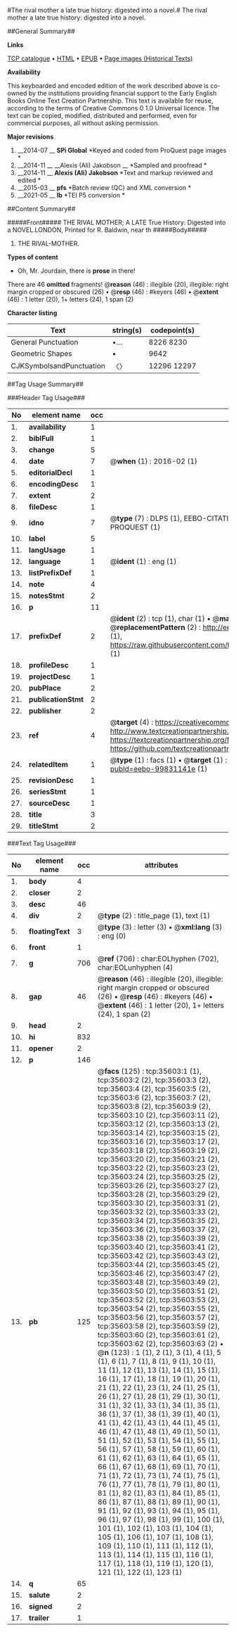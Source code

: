 #The rival mother a late true history: digested into a novel.#
The rival mother a late true history: digested into a novel.

##General Summary##

**Links**

[TCP catalogue](http://www.ota.ox.ac.uk/tcp/)  • 
[HTML](http://tei.it.ox.ac.uk/tcp/Texts-HTML/free/A57/A57352.html)  • 
[EPUB](http://tei.it.ox.ac.uk/tcp/Texts-EPUB/free/A57/A57352.epub) • 
[Page images (Historical Texts)](https://historicaltexts.jisc.ac.uk/eebo-99831141e)

**Availability**

This keyboarded and encoded edition of the work described above is co-owned by the
    institutions providing financial support to the Early English Books Online Text Creation
    Partnership. This text is available for reuse, according to the terms of  Creative Commons 0 1.0 Universal
    licence. The text can be copied, modified, distributed and performed, even for commercial
    purposes, all without asking permission.

**Major revisions**

1. __2014-07 __ __SPi Global__ *Keyed and coded from ProQuest page images *
1. __2014-11 __ __Alexis (Ali) Jakobson __ *Sampled and proofread *
1. __2014-11 __ __Alexis (Ali) Jakobson__ *Text and markup reviewed and edited *
1. __2015-03 __ __pfs__ *Batch review (QC) and XML conversion *
1. __2021-05 __ __lb__ *TEI P5 conversion *

##Content Summary##

#####Front#####
THE RIVAL MOTHER; A LATE True History: Digested into a NOVEL.LONDON, Printed for R. Baldwin, near th
#####Body#####

1. THE RIVAL-MOTHER.

**Types of content**

  * Oh, Mr. Jourdain, there is **prose** in there!

There are 46 **omitted** fragments! 
 @__reason__ (46) : illegible (20), illegible: right margin cropped or obscured (26)  •  @__resp__ (46) : #keyers (46)  •  @__extent__ (46) : 1 letter (20), 1+ letters (24), 1 span (2)

**Character listing**


|Text|string(s)|codepoint(s)|
|---|---|---|
|General Punctuation|•…|8226 8230|
|Geometric Shapes|▪|9642|
|CJKSymbolsandPunctuation|〈〉|12296 12297|

##Tag Usage Summary##

###Header Tag Usage###

|No|element name|occ|attributes|
|---|---|---|---|
|1.|__availability__|1||
|2.|__biblFull__|1||
|3.|__change__|5||
|4.|__date__|7| @__when__ (1) : 2016-02 (1)|
|5.|__editorialDecl__|1||
|6.|__encodingDesc__|1||
|7.|__extent__|2||
|8.|__fileDesc__|1||
|9.|__idno__|7| @__type__ (7) : DLPS (1), EEBO-CITATION (1), VID (1), EEBO-PROQUEST (1), STC (2), PROQUEST (1)|
|10.|__label__|5||
|11.|__langUsage__|1||
|12.|__language__|1| @__ident__ (1) : eng (1)|
|13.|__listPrefixDef__|1||
|14.|__note__|4||
|15.|__notesStmt__|2||
|16.|__p__|11||
|17.|__prefixDef__|2| @__ident__ (2) : tcp (1), char (1)  •  @__matchPattern__ (2) : ([0-9\-]+):([0-9IVX]+) (1), (.+) (1)  •  @__replacementPattern__ (2) : http://eebo.chadwyck.com/downloadtiff?vid=$1&page=$2 (1), https://raw.githubusercontent.com/textcreationpartnership/Texts/master/tcpchars.xml#$1 (1)|
|18.|__profileDesc__|1||
|19.|__projectDesc__|1||
|20.|__pubPlace__|2||
|21.|__publicationStmt__|2||
|22.|__publisher__|2||
|23.|__ref__|4| @__target__ (4) : https://creativecommons.org/publicdomain/zero/1.0/ (1), http://www.textcreationpartnership.org/docs/. (1), https://textcreationpartnership.org/faq/#faq05 (1), https://github.com/textcreationpartnership (1)|
|24.|__relatedItem__|1| @__type__ (1) : facs (1)  •  @__target__ (1) : https://data.historicaltexts.jisc.ac.uk/view?pubId=eebo-99831141e (1)|
|25.|__revisionDesc__|1||
|26.|__seriesStmt__|1||
|27.|__sourceDesc__|1||
|28.|__title__|3||
|29.|__titleStmt__|2||


###Text Tag Usage###

|No|element name|occ|attributes|
|---|---|---|---|
|1.|__body__|4||
|2.|__closer__|2||
|3.|__desc__|46||
|4.|__div__|2| @__type__ (2) : title_page (1), text (1)|
|5.|__floatingText__|3| @__type__ (3) : letter (3)  •  @__xml:lang__ (3) : eng (0)|
|6.|__front__|1||
|7.|__g__|706| @__ref__ (706) : char:EOLhyphen (702), char:EOLunhyphen (4)|
|8.|__gap__|46| @__reason__ (46) : illegible (20), illegible: right margin cropped or obscured (26)  •  @__resp__ (46) : #keyers (46)  •  @__extent__ (46) : 1 letter (20), 1+ letters (24), 1 span (2)|
|9.|__head__|2||
|10.|__hi__|832||
|11.|__opener__|2||
|12.|__p__|146||
|13.|__pb__|125| @__facs__ (125) : tcp:35603:1 (1), tcp:35603:2 (2), tcp:35603:3 (2), tcp:35603:4 (2), tcp:35603:5 (2), tcp:35603:6 (2), tcp:35603:7 (2), tcp:35603:8 (2), tcp:35603:9 (2), tcp:35603:10 (2), tcp:35603:11 (2), tcp:35603:12 (2), tcp:35603:13 (2), tcp:35603:14 (2), tcp:35603:15 (2), tcp:35603:16 (2), tcp:35603:17 (2), tcp:35603:18 (2), tcp:35603:19 (2), tcp:35603:20 (2), tcp:35603:21 (2), tcp:35603:22 (2), tcp:35603:23 (2), tcp:35603:24 (2), tcp:35603:25 (2), tcp:35603:26 (2), tcp:35603:27 (2), tcp:35603:28 (2), tcp:35603:29 (2), tcp:35603:30 (2), tcp:35603:31 (2), tcp:35603:32 (2), tcp:35603:33 (2), tcp:35603:34 (2), tcp:35603:35 (2), tcp:35603:36 (2), tcp:35603:37 (2), tcp:35603:38 (2), tcp:35603:39 (2), tcp:35603:40 (2), tcp:35603:41 (2), tcp:35603:42 (2), tcp:35603:43 (2), tcp:35603:44 (2), tcp:35603:45 (2), tcp:35603:46 (2), tcp:35603:47 (2), tcp:35603:48 (2), tcp:35603:49 (2), tcp:35603:50 (2), tcp:35603:51 (2), tcp:35603:52 (2), tcp:35603:53 (2), tcp:35603:54 (2), tcp:35603:55 (2), tcp:35603:56 (2), tcp:35603:57 (2), tcp:35603:58 (2), tcp:35603:59 (2), tcp:35603:60 (2), tcp:35603:61 (2), tcp:35603:62 (2), tcp:35603:63 (2)  •  @__n__ (123) : 1 (1), 2 (1), 3 (1), 4 (1), 5 (1), 6 (1), 7 (1), 8 (1), 9 (1), 10 (1), 11 (1), 12 (1), 13 (1), 14 (1), 15 (1), 16 (1), 17 (1), 18 (1), 19 (1), 20 (1), 21 (1), 22 (1), 23 (1), 24 (1), 25 (1), 26 (1), 27 (1), 28 (1), 29 (1), 30 (1), 31 (1), 32 (1), 33 (1), 34 (1), 35 (1), 36 (1), 37 (1), 38 (1), 39 (1), 40 (1), 41 (1), 42 (1), 43 (1), 44 (1), 45 (1), 46 (1), 47 (1), 48 (1), 49 (1), 50 (1), 51 (1), 52 (1), 53 (1), 54 (1), 55 (1), 56 (1), 57 (1), 58 (1), 59 (1), 60 (1), 61 (1), 62 (1), 63 (1), 64 (1), 65 (1), 66 (1), 67 (1), 68 (1), 69 (1), 70 (1), 71 (1), 72 (1), 73 (1), 74 (1), 75 (1), 76 (1), 77 (1), 78 (1), 79 (1), 80 (1), 81 (1), 82 (1), 83 (1), 84 (1), 85 (1), 86 (1), 87 (1), 88 (1), 89 (1), 90 (1), 91 (1), 92 (1), 93 (1), 94 (1), 95 (1), 96 (1), 97 (1), 98 (1), 99 (1), 100 (1), 101 (1), 102 (1), 103 (1), 104 (1), 105 (1), 106 (1), 107 (1), 108 (1), 109 (1), 110 (1), 111 (1), 112 (1), 113 (1), 114 (1), 115 (1), 116 (1), 117 (1), 118 (1), 119 (1), 120 (1), 121 (1), 122 (1), 123 (1)|
|14.|__q__|65||
|15.|__salute__|2||
|16.|__signed__|2||
|17.|__trailer__|1||
